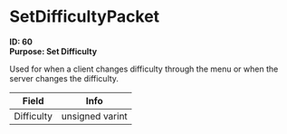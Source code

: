 # SetDifficultyPacket

**ID: 60**  
**Purpose: Set Difficulty**  

Used for when a client changes difficulty through the menu or when the server changes the difficulty.

<table><thead><tr><th>Field</th><th>Info</th></tr></thead><tbody>
<tr><td>Difficulty</td><td>unsigned varint</td></tr>
</tbody></table>